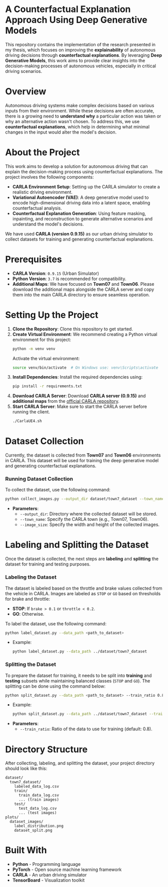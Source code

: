 # A Counterfactual Explanation Approach Using Deep Generative Models

This repository contains the implementation of the research presented in my thesis, which focuses on improving the **explainability** of autonomous driving decisions through **counterfactual explanations**. By leveraging **Deep Generative Models**, this work aims to provide clear insights into the decision-making processes of autonomous vehicles, especially in critical driving scenarios.

# Overview
Autonomous driving systems make complex decisions based on various inputs from their environment. While these decisions are often accurate, there is a growing need to **understand why** a particular action was taken or why an alternative action wasn't chosen. To address this, we use **counterfactual explanations**, which help in determining what minimal changes in the input would alter the model's decision.

# About the Project
This work aims to develop a solution for autonomous driving that can explain the decision-making process using counterfactual explanations. The project involves the following components:

- **CARLA Environment Setup**: Setting up the CARLA simulator to create a realistic driving environment.
- **Variational Autoencoder (VAE)**: A deep generative model used to encode high-dimensional driving data into a latent space, enabling counterfactual analysis.
- **Counterfactual Explanation Generation**: Using feature masking, inpainting, and reconstruction to generate alternative scenarios and understand the model's decisions.

We have used **CARLA (version 0.9.15)** as our urban driving simulator to collect datasets for training and generating counterfactual explanations.

# Prerequisites
- **CARLA Version**: `0.9.15` (Urban Simulator)
- **Python Version**: `3.7` is recommended for compatibility.
- **Additional Maps**: We have focused on **Town07** and **Town06**. Please download the additional maps alongside the CARLA server and copy them into the main CARLA directory to ensure seamless operation.

# Setting Up the Project
1. **Clone the Repository**: Clone this repository to get started.
2. **Create Virtual Environment**: We recommend creating a Python virtual environment for this project:
   ```bash
   python -m venv venv
   ```
   Activate the virtual environment:
   ```bash
   source venv/bin/activate  # On Windows use: venv\Scripts\activate
   ```
3. **Install Dependencies**: Install the required dependencies using:
   ```bash
   pip install -r requirements.txt
   ```
4. **Download CARLA Server**: Download **CARLA server (0.9.15)** and **additional maps** from the [official CARLA repository](https://github.com/carla-simulator/carla/releases).
5. **Start CARLA Server**: Make sure to start the CARLA server before running the client.
   ```bash
   ./CarlaUE4.sh
   ```

# Dataset Collection
Currently, the dataset is collected from **Town07** and **Town06** environments in CARLA. This dataset will be used for training the deep generative model and generating counterfactual explanations.

### Running Dataset Collection
To collect the dataset, use the following command:
```bash
python collect_images.py --output_dir dataset/town7_dataset --town_name Town07 --image_size 160 80
```
- **Parameters**:
  - `--output_dir`: Directory where the collected dataset will be stored.
  - `--town_name`: Specify the CARLA town (e.g., Town07, Town06).
  - `--image_size`: Specify the width and height of the collected images.

# Labeling and Splitting the Dataset
Once the dataset is collected, the next steps are **labeling** and **splitting** the dataset for training and testing purposes.

### Labeling the Dataset
The dataset is labeled based on the throttle and brake values collected from the vehicle in CARLA. Images are labeled as `STOP` or `GO` based on thresholds for brake and throttle:
- **STOP**: If `brake > 0.1` or `throttle < 0.2`.
- **GO**: Otherwise.

To label the dataset, use the following command:
```bash
python label_dataset.py --data_path <path_to_dataset>
```
- Example:
  ```bash
  python label_dataset.py --data_path ../dataset/town7_dataset
  ```

### Splitting the Dataset
To prepare the dataset for training, it needs to be split into **training** and **testing** subsets while maintaining balanced classes (`STOP` and `GO`). The splitting can be done using the command below:
```bash
python split_dataset.py --data_path <path_to_dataset> --train_ratio 0.8
```
- Example:
  ```bash
  python split_dataset.py --data_path ../dataset/town7_dataset --train_ratio 0.8
  ```
- **Parameters**:
  - `--train_ratio`: Ratio of the data to use for training (default: 0.8).

# Directory Structure
After collecting, labeling, and splitting the dataset, your project directory should look like this:
```
dataset/
  town7_dataset/
    labeled_data_log.csv
    train/
      train_data_log.csv
      ... (train images)
    test/
      test_data_log.csv
      ... (test images)
plots/
  dataset_images/
    label_distribution.png
    dataset_split.png
```

# Built With
- **Python** - Programming language
- **PyTorch** - Open source machine learning framework
- **CARLA** - An urban driving simulator
- **TensorBoard** - Visualization toolkit